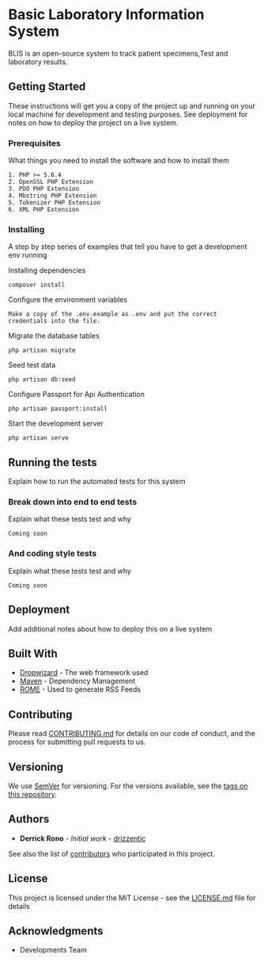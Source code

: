 # Basic Laboratory Information System

BLIS is an open-source system to track patient specimens,Test and laboratory results.

## Getting Started

These instructions will get you a copy of the project up and running on your local machine for development and testing purposes. See deployment for notes on how to deploy the project on a live system.

### Prerequisites

What things you need to install the software and how to install them

```
1. PHP >= 5.6.4
2. OpenSSL PHP Extension
3. PDO PHP Extension
4. Mbstring PHP Extension
5. Tokenizer PHP Extension
6. XML PHP Extension
```

### Installing

A step by step series of examples that tell you have to get a development env running

Installing dependencies

```
composer install
```

Configure the environment variables

```
Make a copy of the .env.example as .env and put the correct credentials into the file.
``` 

Migrate the database tables

```
php artisan migrate
```

Seed test data

```
php artisan db:seed
```
Configure Passport for Api Authentication

```
php artisan passport:install
```

Start the development server

```
php artisan serve
```

## Running the tests

Explain how to run the automated tests for this system

### Break down into end to end tests

Explain what these tests test and why

```
Coming soon
```

### And coding style tests

Explain what these tests test and why

```
Coming soon
```

## Deployment

Add additional notes about how to deploy this on a live system

## Built With

* [Dropwizard](http://www.dropwizard.io/1.0.2/docs/) - The web framework used
* [Maven](https://maven.apache.org/) - Dependency Management
* [ROME](https://rometools.github.io/rome/) - Used to generate RSS Feeds

## Contributing

Please read [CONTRIBUTING.md](https://gist.github.com/PurpleBooth/b24679402957c63ec426) for details on our code of conduct, and the process for submitting pull requests to us.

## Versioning

We use [SemVer](http://semver.org/) for versioning. For the versions available, see the [tags on this repository](https://github.com/your/project/tags). 

## Authors

* **Derrick Rono** - *Initial work* - [drizzentic](https://github.com/drizzentic)

See also the list of [contributors](https://github.com/your/project/contributors) who participated in this project.

## License

This project is licensed under the MIT License - see the [LICENSE.md](LICENSE.md) file for details

## Acknowledgments

* Developments Team
